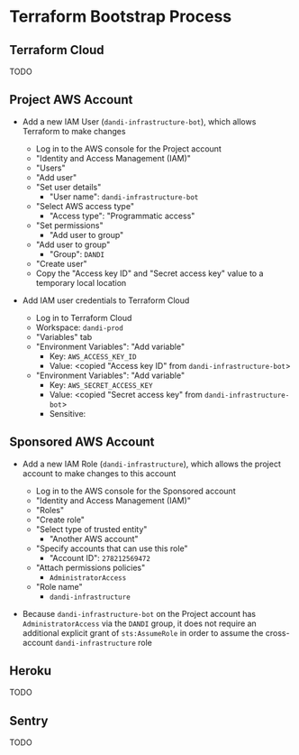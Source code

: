 # Terraform Bootstrap Process

## Terraform Cloud
TODO

## Project AWS Account
* Add a new IAM User (`dandi-infrastructure-bot`),
  which allows Terraform to make changes
  * Log in to the AWS console for the Project account
  * "Identity and Access Management (IAM)"
  * "Users"
  * "Add user"
  * "Set user details"
    * "User name": `dandi-infrastructure-bot`
  * "Select AWS access type"
    * "Access type": "Programmatic access"
  * "Set permissions"
    * "Add user to group"
  * "Add user to group"
    * "Group": `DANDI`
  * "Create user"
  * Copy the "Access key ID" and "Secret access key" value to a temporary local location

* Add IAM user credentials to Terraform Cloud
  * Log in to Terraform Cloud
  * Workspace: `dandi-prod`
  * "Variables" tab
  * "Environment Variables": "Add variable"
    * Key: `AWS_ACCESS_KEY_ID`
    * Value: <copied "Access key ID" from `dandi-infrastructure-bot`>
  * "Environment Variables": "Add variable"
    * Key: `AWS_SECRET_ACCESS_KEY`
    * Value: <copied "Secret access key" from `dandi-infrastructure-bot`>
    * Sensitive: <checked>

## Sponsored AWS Account
* Add a new IAM Role (`dandi-infrastructure`),
  which allows the project account to make changes to this account
  * Log in to the AWS console for the Sponsored account
  * "Identity and Access Management (IAM)"
  * "Roles"
  * "Create role"
  * "Select type of trusted entity"
    * "Another AWS account"
  * "Specify accounts that can use this role"
    * "Account ID": `278212569472`
  * "Attach permissions policies"
    * `AdministratorAccess`
  * "Role name"
    * `dandi-infrastructure`

* Because `dandi-infrastructure-bot` on the Project account has `AdministratorAccess`
  via the `DANDI` group, it does not require an additional explicit grant of `sts:AssumeRole`
  in order to assume the cross-account `dandi-infrastructure` role

## Heroku
TODO

## Sentry
TODO
